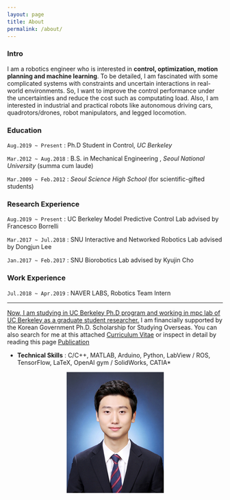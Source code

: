 ```yaml
---
layout: page
title: About
permalink: /about/
---
```


### Intro   
  
I am a robotics engineer who is interested in **control, optimization, motion planning and machine learning**. To be detailed, I am fascinated with some complicated systems with constraints and uncertain interactions in real-world environments. So, I want to improve the control performance under the uncertainties and reduce the cost such as computating load. Also, I am interested in industrial and practical robots like autonomous driving cars, quadrotors/drones, robot manipulators, and legged locomotion.

### Education
`Aug.2019 ~ Present` : Ph.D Student in Control, _UC Berkeley_

`Mar.2012 ~ Aug.2018` : B.S. in Mechanical Engineering , _Seoul National University_ (summa cum laude)

`Mar.2009 ~ Feb.2012` : _Seoul Science High School_ (for scientific-gifted students)

### Research Experience
`Aug.2019 ~ Present` : UC Berkeley Model Predictive Control Lab advised by Francesco Borrelli

`Mar.2017 ~ Jul.2018` : SNU Interactive and Networked Robotics Lab advised by Dongjun Lee

`Jan.2017 ~ Feb.2017` : SNU Biorobotics Lab advised by Kyujin Cho

### Work Experience
`Jul.2018 ~ Apr.2019` : NAVER LABS, Robotics Team Intern

---

<U>Now, I am studying in UC Berkeley Ph.D program and working in mpc lab of UC Berkeley as a graduate student researcher.</U> I am financially supported by the Korean Government Ph.D. Scholarship for Studying Overseas.
You can also search for me at this attached [Curriculum Vitae](https://hotae319.github.io/assets/CV_hotaelee.pdf) or inspect in detail by reading this page [Publication](/publication)

*  **Technical Skills** : C/C++, MATLAB, Arduino, Python, LabView / ROS, TensorFlow, LaTeX, OpenAI gym / SolidWorks, CATIA*



<p align="center">
  <img src="/assets/hotae_profile.jpg">
</p>
